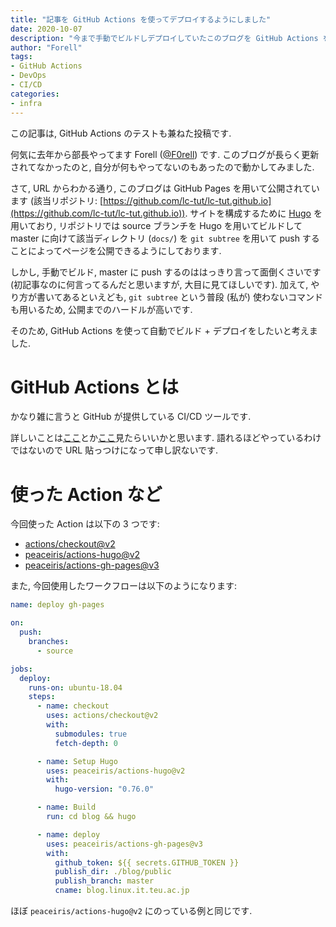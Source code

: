 ```yaml
---
title: "記事を GitHub Actions を使ってデプロイするようにしました"
date: 2020-10-07
description: "今まで手動でビルドしデプロイしていたこのブログを GitHub Actions を使って自動でやってくれるようにしました."
author: "Forell"
tags:
- GitHub Actions
- DevOps
- CI/CD
categories:
- infra
---
```


この記事は, GitHub Actions のテストも兼ねた投稿です.

何気に去年から部長やってます Forell ([@F0rell](https://twitter.com/F0rell)) です.
このブログが長らく更新されてなかったのと, 自分が何もやってないのもあったので動かしてみました.

さて, URL からわかる通り, このブログは GitHub Pages を用いて公開されています (該当リポジトリ: [https://github.com/lc-tut/lc-tut.github.io](https://github.com/lc-tut/lc-tut.github.io)).
サイトを構成するために [Hugo](https://gohugo.io/) を用いており, リポジトリでは source ブランチを Hugo を用いてビルドして master に向けて該当ディレクトリ (`docs/`) を `git subtree` を用いて push することによってページを公開できるようにしております.

しかし, 手動でビルド, master に push するのははっきり言って面倒くさいです (初記事なのに何言ってるんだと思いますが, 大目に見てほしいです).
加えて, やり方が書いてあるといえども, `git subtree` という普段 (私が) 使わないコマンドも用いるため, 公開までのハードルが高いです.

そのため, GitHub Actions を使って自動でビルド + デプロイをしたいと考えました.

# GitHub Actions とは
かなり雑に言うと GitHub が提供している CI/CD ツールです.

詳しいことは[ここ](https://github.co.jp/features/actions)とか[ここ](https://knowledge.sakura.ad.jp/23478/)見たらいいかと思います.
語れるほどやっているわけではないので URL 貼っつけになって申し訳ないです.

# 使った Action など
今回使った Action は以下の 3 つです:

- [actions/checkout@v2](https://github.com/actions/checkout)
- [peaceiris/actions-hugo@v2](https://github.com/peaceiris/actions-hugo)
- [peaceiris/actions-gh-pages@v3](https://github.com/peaceiris/actions-gh-pages)

また, 今回使用したワークフローは以下のようになります:

```yaml
name: deploy gh-pages

on:
  push:
    branches:
      - source

jobs:
  deploy:
    runs-on: ubuntu-18.04
    steps:
      - name: checkout
        uses: actions/checkout@v2
        with:
          submodules: true
          fetch-depth: 0

      - name: Setup Hugo
        uses: peaceiris/actions-hugo@v2
        with:
          hugo-version: "0.76.0"

      - name: Build
        run: cd blog && hugo

      - name: deploy
        uses: peaceiris/actions-gh-pages@v3
        with:
          github_token: ${{ secrets.GITHUB_TOKEN }}
          publish_dir: ./blog/public
          publish_branch: master
          cname: blog.linux.it.teu.ac.jp
```

ほぼ `peaceiris/actions-hugo@v2` にのっている例と同じです.
